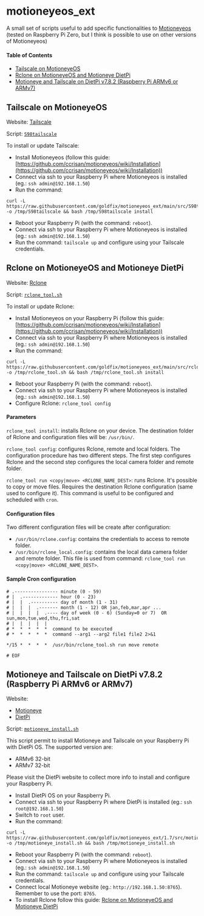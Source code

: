 # motioneyeos_ext
A small set of scripts useful to add specific functionalities to [Motioneyeos](https://github.com/ccrisan/motioneyeos) (tested on Raspberry Pi Zero, but I think is possible to use on other versions of Motioneyeos)

#### Table of Contents

* [Tailscale on MotioneyeOS](#tailscale-on-motioneyeos)
* [Rclone on MotioneyeOS and Motioneye DietPi](#rclone-on-motioneyeos-and-motioneye-dietpi)
* [Motioneye and Tailscale on DietPi v7.8.2 (Raspberry Pi ARMv6 or ARMv7)](#motioneye-and-tailscale-on-dietpi-v782-raspberry-pi-armv6-or-armv7)

## Tailscale on MotioneyeOS

Website: [Tailscale](https://tailscale.com/)

Script: [`S98tailscale`](src/S98tailscale)

To install or update Tailscale:

- Install Motioneyeos (follow this guide: [https://github.com/ccrisan/motioneyeos/wiki/Installation](https://github.com/ccrisan/motioneyeos/wiki/Installation))
- Connect via ssh to your Raspberry Pi where Motioneyeos is installed (eg.: `ssh admin@192.168.1.50`)
- Run the command:

```
curl -L https://raw.githubusercontent.com/goldfix/motioneyeos_ext/main/src/S98tailscale -o /tmp/S98tailscale && bash /tmp/S98tailscale install
```

- Reboot your Raspberry Pi (with the command: `reboot`).
- Connect via ssh to your Raspberry Pi where Motioneyeos is installed (eg.: `ssh admin@192.168.1.50`)
- Run the command: `tailscale up` and configure using your Tailscale credentials.

## Rclone on MotioneyeOS and Motioneye DietPi

Website: [Rclone](https://rclone.org/)

Script: [`rclone_tool.sh`](src/rclone_tool.sh)

To install or update Rclone:

- Install Motioneyeos on your Raspberry Pi (follow this guide: [https://github.com/ccrisan/motioneyeos/wiki/Installation](https://github.com/ccrisan/motioneyeos/wiki/Installation))
- Connect via ssh to your Raspberry Pi where Motioneyeos is installed (eg.: `ssh admin@192.168.1.50`)
- Run the command:

```
curl -L https://raw.githubusercontent.com/goldfix/motioneyeos_ext/main/src/rclone_tool.sh -o /tmp/rclone_tool.sh && bash /tmp/rclone_tool.sh install
```

- Reboot your Raspberry Pi (with the command: `reboot`).
- Connect via ssh to your Raspberry Pi where Motioneyeos is installed (eg.: `ssh admin@192.168.1.50`)
- Configure Rclone: `rclone_tool config`

#### Parameters

`rclone_tool install`: installs Rclone on your device. The destination folder of Rclone and configuration files will be: `/usr/bin/`.

`rclone_tool config`: configures Rclone, remote and local folders. The configuration procedure has two different steps. The first step configures Rclone and the second step configures the local camera folder and remote folder.

`rclone_tool run <copy|move> <RCLONE_NAME_DEST>`: runs Rclone. It's possible to copy or move files. Requires the destination Rclone configuration (same used to configure it). This command is useful to be configured and scheduled with `cron`.

#### Configuration files

Two different configuration files  will be create after configuration:

- `/usr/bin/rclone.config`: contains the credentials to access to remote folder.
- `/usr/bin/rclone_local.config`: contains the local data camera folder and remote folder. This file is used from command: `rclone_tool run <copy|move> <RCLONE_NAME_DEST>`.

#### Sample Cron configuration
```
# .---------------- minute (0 - 59)
# |  .------------- hour (0 - 23)
# |  |  .---------- day of month (1 - 31)
# |  |  |  .------- month (1 - 12) OR jan,feb,mar,apr ...
# |  |  |  |  .---- day of week (0 - 6) (Sunday=0 or 7)  OR sun,mon,tue,wed,thu,fri,sat
# |  |  |  |  |
# *  *  *  *  *  command to be executed
# *  *  *  *  *  command --arg1 --arg2 file1 file2 2>&1

*/15 *  *  *  *  /usr/bin/rclone_tool.sh run move remote

# EOF
```

## Motioneye and Tailscale on DietPi v7.8.2 (Raspberry Pi ARMv6 or ARMv7)

Website:

- [Motioneye](https://github.com/ccrisan/motioneye)
- [DietPi](https://dietpi.com/)

Script: [`motioneye_install.sh`](src/motioneye_install.sh)

This script permit to install Motioneye and Tailscale on your Raspberry Pi with DietPi OS. The supported version are:

- ARMv6 32-bit
- ARMv7 32-bit

Please visit the DietPi website to collect more info to install and configure your Raspberry Pi.

- Install DietPi OS on your Raspberry Pi.
- Connect via ssh to your Raspberry Pi where DietPi is installed (eg.: `ssh root@192.168.1.50`)
- Switch to `root` user.
- Run the command:

```
curl -L https://raw.githubusercontent.com/goldfix/motioneyeos_ext/1.7/src/motioneye_install.sh -o /tmp/motioneye_install.sh && bash /tmp/motioneye_install.sh
```

- Reboot your Raspberry Pi (with the command: `reboot`).
- Connect via ssh to your Raspberry Pi where Motioneyeos is installed (eg.: `ssh admin@192.168.1.50`)
- Run the command: `tailscale up` and configure using your Tailscale credentials.
- Connect local Motioneye website (eg.: `http://192.168.1.50:8765`). Remember to use the port: `8765`.
- To install Rclone follow this guide: [Rclone on MotioneyeOS and Motioneye DietPi](#motioneye-and-tailscale-on-dietpi-v782-raspberry-pi-armv6-or-armv7)
